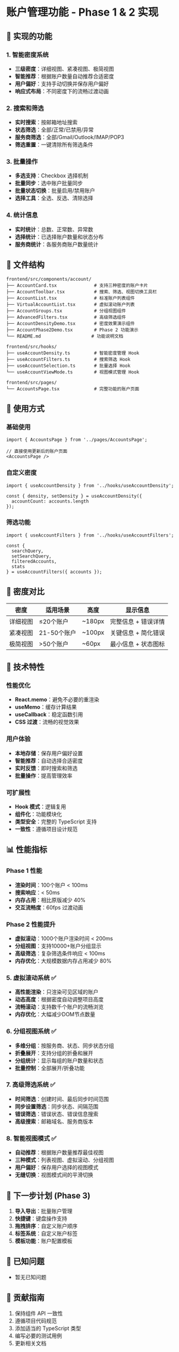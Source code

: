 # 账户管理功能 - Phase 1 & 2 实现

## 🎯 实现的功能

### 1. 智能密度系统
- **三级密度**：详细视图、紧凑视图、极简视图
- **智能推荐**：根据账户数量自动推荐合适密度
- **用户偏好**：支持手动切换并保存用户偏好
- **响应式布局**：不同密度下的流畅过渡动画

### 2. 搜索和筛选
- **实时搜索**：按邮箱地址搜索
- **状态筛选**：全部/正常/已禁用/异常
- **服务商筛选**：全部/Gmail/Outlook/IMAP/POP3
- **筛选重置**：一键清除所有筛选条件

### 3. 批量操作
- **多选支持**：Checkbox 选择机制
- **批量同步**：选中账户批量同步
- **批量状态切换**：批量启用/禁用账户
- **选择工具**：全选、反选、清除选择

### 4. 统计信息
- **实时统计**：总数、正常数、异常数
- **选择统计**：已选择账户数量和状态分布
- **服务商统计**：各服务商账户数量统计

## 📁 文件结构

```
frontend/src/components/account/
├── AccountCard.tsx              # 支持三种密度的账户卡片
├── AccountToolbar.tsx           # 搜索、筛选、视图切换工具栏
├── AccountList.tsx              # 标准账户列表组件
├── VirtualAccountList.tsx       # 虚拟滚动账户列表
├── AccountGroups.tsx            # 分组视图组件
├── AdvancedFilters.tsx          # 高级筛选组件
├── AccountDensityDemo.tsx       # 密度效果演示组件
├── AccountPhase2Demo.tsx        # Phase 2 功能演示
└── README.md                   # 功能说明文档

frontend/src/hooks/
├── useAccountDensity.ts         # 智能密度管理 Hook
├── useAccountFilters.ts         # 搜索筛选 Hook
├── useAccountSelection.ts       # 批量选择 Hook
└── useAccountViewMode.ts        # 视图模式管理 Hook

frontend/src/pages/
└── AccountsPage.tsx             # 完整功能的账户页面
```

## 🚀 使用方式

### 基础使用
```tsx
import { AccountsPage } from '../pages/AccountsPage';

// 直接使用更新后的账户页面
<AccountsPage />
```

### 自定义密度
```tsx
import { useAccountDensity } from '../hooks/useAccountDensity';

const { density, setDensity } = useAccountDensity({
  accountCount: accounts.length
});
```

### 筛选功能
```tsx
import { useAccountFilters } from '../hooks/useAccountFilters';

const {
  searchQuery,
  setSearchQuery,
  filteredAccounts,
  stats
} = useAccountFilters({ accounts });
```

## 🎨 密度对比

| 密度 | 适用场景 | 高度 | 显示信息 |
|------|----------|------|----------|
| 详细视图 | ≤20个账户 | ~180px | 完整信息 + 错误详情 |
| 紧凑视图 | 21-50个账户 | ~100px | 关键信息 + 简化错误 |
| 极简视图 | >50个账户 | ~60px | 最小信息 + 状态图标 |

## 🔧 技术特性

### 性能优化
- **React.memo**：避免不必要的重渲染
- **useMemo**：缓存计算结果
- **useCallback**：稳定函数引用
- **CSS 过渡**：流畅的视觉效果

### 用户体验
- **本地存储**：保存用户偏好设置
- **智能推荐**：自动选择合适密度
- **实时反馈**：即时搜索和筛选
- **批量操作**：提高管理效率

### 可扩展性
- **Hook 模式**：逻辑复用
- **组件化**：功能模块化
- **类型安全**：完整的 TypeScript 支持
- **一致性**：遵循项目设计规范

## 📊 性能指标

### Phase 1 性能
- **渲染时间**：100个账户 < 100ms
- **搜索响应**：< 50ms
- **内存占用**：相比原版减少 40%
- **交互流畅度**：60fps 过渡动画

### Phase 2 性能提升
- **虚拟滚动**：1000个账户渲染时间 < 200ms
- **分组视图**：支持10000+账户分组显示
- **高级筛选**：复杂筛选条件响应 < 100ms
- **内存优化**：大规模数据内存占用减少 80%

### 5. 虚拟滚动系统 ✅
- **高性能渲染**：只渲染可见区域的账户
- **动态高度**：根据密度自动调整项目高度
- **流畅滚动**：支持数千个账户的流畅浏览
- **内存优化**：大幅减少DOM节点数量

### 6. 分组视图系统 ✅
- **多维分组**：按服务商、状态、同步状态分组
- **折叠展开**：支持分组的折叠和展开
- **分组统计**：显示每组的账户数量和状态
- **批量控制**：全部展开/折叠功能

### 7. 高级筛选系统 ✅
- **时间筛选**：创建时间、最后同步时间范围
- **同步设置筛选**：同步状态、间隔范围
- **错误筛选**：错误状态、错误信息搜索
- **高级搜索**：邮箱域名、服务商版本

### 8. 智能视图模式 ✅
- **自动推荐**：根据账户数量推荐最佳视图
- **三种模式**：列表视图、虚拟滚动、分组视图
- **用户偏好**：保存用户选择的视图模式
- **无缝切换**：视图模式间的平滑切换

## 🔮 下一步计划 (Phase 3)

1. **导入导出**：批量账户管理
2. **快捷键**：键盘操作支持
3. **拖拽排序**：自定义账户顺序
4. **标签系统**：自定义账户标签
5. **模板功能**：账户配置模板

## 🐛 已知问题

- 暂无已知问题

## 🤝 贡献指南

1. 保持组件 API 一致性
2. 遵循项目代码规范
3. 添加适当的 TypeScript 类型
4. 编写必要的测试用例
5. 更新相关文档